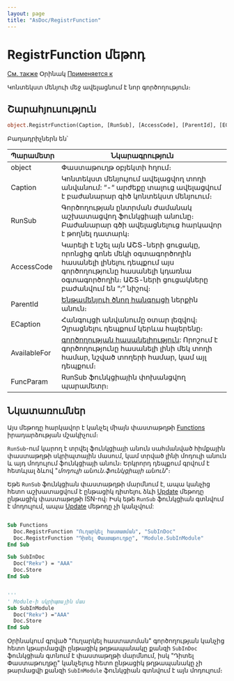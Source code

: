 ```yaml
---
layout: page
title: "AsDoc/RegistrFunction"
---
```

# RegistrFunction մեթոդ

[См. также](../Asdoc.md) Օրինակ [Применяется к](../Asdoc.md)


Կոնտեկստ մենյուի մեջ ավելացնում է նոր գործողություն։ 

## Շարահյուսություն

``` vb
object.RegistrFunction(Caption, [RunSub], [AccessCode], [ParentId], [ECaption], [AvailableFor], [FuncParam])
```


Բաղադրիչներն են՝ 

| Պարամետր | Նկարագրություն |
|--|--|
| object | Փաստաթուղթ օբյեկտի հղում։|
| Caption |	Կոնտեկստ մենյույում ավելացվող տողի անվանում: “-“ արժեքը տալուց ավելացվում է բաժանարար գիծ կոնտեկստ մենյուում։ |
| RunSub |	Գործողության ընտրման ժամանակ աշխատացվող ֆունկցիայի անունը։ Բաժանարար գծի ավելացնելուց հարկավոր է թողնել դատարկ։ |
| AccessCode | Կարելի է նշել այն ԱՇՏ-ների ցուցակը, որոնցից գոնե մեկի օգտագործողին հասանելի լինելու դեպքում այս գործողությունը հասանելի կդառնա օգտագործողին։ ԱՇՏ-ների ցուցակները բաժանվում են “;” նիշով։ |
| ParentId | [Ենթամենյուի ծնող հանգույցի](RegistrNode.html)  ներքին անուն։  |
| ЕCaption | Հանգույցի անվանումը օտար լեզվով։ Չլրացնելու դեպքում կերևա հայերենը։ |
| AvailableFor | [գործողության հասանելիություն](../../Constants/const_RegistrFunctionAvailability.html): Որոշում է գործողությունը հասանելի լինի մեկ տողի համար, նշված տողերի համար, կամ այլ դեպքում։ |
| FuncParam | RunSub ֆունկցիային փոխանցվող պարամետր։ |


## Նկատառումներ

Այս մեթոդը հարկավոր է կանչել միայն փաստաթղթի
[Functions](../../ScriptProcs/FunctionsDoc.html) իրադարձության մշակիչում։

`RunSub`-ում կարող է տրվել ֆունկցիայի անուն սահմանված հիմքային փաստաթղթի սկրիպտային մասում, կամ տրված լինի մոդուլի անուն և այդ մոդուլում ֆունկցիայի անուն։ 
Երկրորդ դեպքում գրվում է հետևյալ ձևով "*մոդուլի անուն*․*ֆունկցիայի անուն*"։

Եթե `RunSub` ֆունկցիան փաստաթղթի մարմնում է, ապա կանչից հետո աշխատացվում է ընթացիկ դիտելու ձևի [Update](../FrmPttel/Update.html) մեթոդը ընթացիկ փաստաթղթի ISN-ով։ Իսկ եթե `RunSub` ֆունկցիան գտնվում է մոդուլում, ապա [Update](../FrmPttel/Update.html) մեթոդը չի կանչվում:




``` vb 

Sub Functions
  Doc.RegistrFunction "Ուղարկել հաստատման", "SubInDoc"
  Doc.RegistrFunction "Դիտել Փաստաթուղթը", "Module.SubInModule"
End Sub

Sub SubInDoc
  Doc("Rekv") = "AAA"
  Doc.Storе
End Sub


'''
' Modulе-ի սկրիպտային մաս
Sub SubInModule
  Doc("Rekv") ="AAA"
  Doc.Store
End Sub
```

Օրինակում գրված "Ուղարկել հաստատման" գործողության կանչից հետո կթարմացվի ընթացիկ թղթապանակը քանզի `SubInDoc` ֆունկցիան գտնում է փաստաթղթի մարմնում, իսկ "Դիտել Փաստաթուղթը" կանչելուց հետո ընթացիկ թղթապանակը չի թարմացվի քանզի `SubInModule` ֆունկցիան գտնվում է այն մոդուլում։

